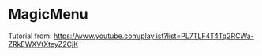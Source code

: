 # MagicMenu
Tutorial from: https://www.youtube.com/playlist?list=PL7TLF4T4Tq2RCWa-ZRkEWXVtXteyZ2CjK
